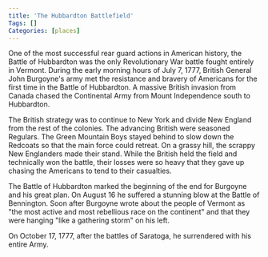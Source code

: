 ```yaml
---
title: 'The Hubbardton Battlefield'
Tags: []
Categories: [places]
---
```


One of the most successful rear guard actions in American history, the Battle of Hubbardton was the only Revolutionary War battle fought entirely in Vermont. During the early morning hours of July 7, 1777, British General John Burgoyne's army met the resistance and bravery of Americans for the first time in the Battle of Hubbardton. A massive British invasion from Canada chased the Continental Army from Mount Independence south to Hubbardton.

The British strategy was to continue to New York and divide New England from the rest of the colonies. The advancing British were seasoned Regulars. The Green Mountain Boys stayed behind to slow down the Redcoats so that the main force could retreat. On a grassy hill, the scrappy New Englanders made their stand. While the British held the field and technically won the battle, their losses were so heavy that they gave up chasing the Americans to tend to their casualties.

The Battle of Hubbardton marked the beginning of the end for Burgoyne and his great plan. On August 16 he suffered a stunning blow at the Battle of Bennington. Soon after Burgoyne wrote about the people of Vermont as "the most active and most rebellious race on the continent" and that they were hanging "like a gathering storm" on his left.

On October 17, 1777, after the battles of Saratoga, he surrendered with his entire Army.
